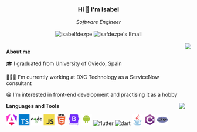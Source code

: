 <h3 align="center">Hi 👋 I'm Isabel</h3>
<p align="center"><em>Software Engineer</em></p>
<div align="center">
<a href="https://www.linkedin.com/in/isabelfdezpe/" target="blank" style="text-decoration: none">
    <img align="center" src="https://cdn.jsdelivr.net/npm/simple-icons@v3.0.1/icons/linkedin.svg" alt="isabelfdezpe" width="30px" />
</a>
<a href="mailto:isafdezpe98@gmail.com"  style="text-decoration: none">
    <img align="center"  alt="isafdezpe's Email" src="https://cdn.jsdelivr.net/npm/simple-icons@3.0.1/icons/gmail.svg" width="30px"/>
  </a>
</div>

<br>

<img align="right" src="https://github-readme-stats.vercel.app/api?username=isafdezpe&show_icons=true&locale=en&hide=contribs&count_private=true&include_all_commits=true&theme=catppuccin_latte" height="170">

<p align="left"><b>About me</b></p>
<p align="left">🎓 I graduated from University of Oviedo, Spain </p>
<p align="left">👩🏻‍💻 I'm currently working at DXC Technology as a ServiceNow consultant</p>
<p align="left">😀 I'm interested in front-end development and practising it as a hobby</p>

<img align="right" src="https://github-readme-stats.vercel.app/api/top-langs?username=isafdezpe&show_icons=true&locale=en&layout=compact&card_width=453&theme=catppuccin_latte" height="170">

**Languages and Tools**
<p align="left"> 
<img src="https://raw.githubusercontent.com/devicons/devicon/master/icons/angular/angular-original.svg" alt="angular" width="30"/> 
<img src="https://raw.githubusercontent.com/devicons/devicon/master/icons/typescript/typescript-original.svg" alt="typescript" width="30"/> 
<img src="https://raw.githubusercontent.com/devicons/devicon/master/icons/nodejs/nodejs-original-wordmark.svg" alt="nodejs" width="30"/> 
<img src="https://raw.githubusercontent.com/devicons/devicon/master/icons/javascript/javascript-original.svg" alt="javascript" width="30"/>
<img src="https://raw.githubusercontent.com/devicons/devicon/master/icons/html5/html5-original-wordmark.svg" alt="html5" width="30"/> 
<img src="https://raw.githubusercontent.com/devicons/devicon/master/icons/bootstrap/bootstrap-plain-wordmark.svg" alt="bootstrap" width="30"/>
<img src="https://raw.githubusercontent.com/devicons/devicon/master/icons/android/android-original-wordmark.svg" alt="android" width="30"/>  
<img src="https://www.vectorlogo.zone/logos/flutterio/flutterio-icon.svg" alt="flutter" width="30"/> 
<img src="https://www.vectorlogo.zone/logos/dartlang/dartlang-icon.svg" alt="dart" width="30"/> 
<img src="https://raw.githubusercontent.com/devicons/devicon/master/icons/java/java-original.svg" alt="java" width="30"/> 
<img src="https://raw.githubusercontent.com/devicons/devicon/master/icons/csharp/csharp-original.svg" alt="csharp" width="30"/> 
<img src="https://raw.githubusercontent.com/devicons/devicon/master/icons/php/php-original.svg" alt="php" width="30"/> 
</p>




